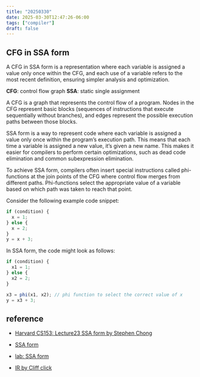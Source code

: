 ```yaml
---
title: "20250330"
date: 2025-03-30T12:47:26-06:00
tags: ["compiler"]
draft: false
---
```


## CFG in SSA form

A CFG in SSA form is a representation where each variable is assigned a value only once within the CFG, and each use of a variable refers to the most recent definition, ensuring simpler analysis and optimization.

**CFG**: control flow graph
**SSA**: static single assignment 

A CFG is a graph that represents the control flow of a program. Nodes in the CFG represent basic blocks (sequences of instructions that execute sequentially without branches), and edges represent the possible execution paths between those blocks.

SSA form is a way to represent code where each variable is assigned a value only once within the program’s execution path. This means that each time a variable is assigned a new value, it’s given a new name. This makes it easier for compilers to perform certain optimizations, such as dead code elimination and common subexpression elimination.

To achieve SSA form, compilers often insert special instructions called phi-functions at the join points of the CFG where control flow merges from different paths. Phi-functions select the appropriate value of a variable based on which path was taken to reach that point.

Consider the following example code snippet:

```JavaScript
if (condition) {
  x = 1;
} else {
  x = 2;
}
y = x + 3;
```

In SSA form, the code might look as follows:

```JavaScript
if (condition) {
  x1 = 1;
} else {
  x2 = 2;
}

x3 = phi(x1, x2); // phi function to select the correct value of x
y = x3 + 3;
```

## reference

* [Harvard CS153: Lecture23 SSA form by Stephen Chong](https://groups.seas.harvard.edu/courses/cs153/2018fa/lectures/Lec23-SSA.pdf)

* [SSA form](https://lampwww.epfl.ch/teaching/archive/advanced_compiler/2008/resources/slides/acc-2008-12-ssa-form_6.pdf)

* [lab: SSA form](https://csslab-ustc.github.io/courses/compiler/labs/lab7/index.html)

* [IR by Cliff click](https://softlib.rice.edu/pub/CRPC-TRs/reports/CRPC-TR93366-S.pdf)
